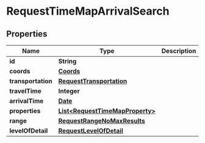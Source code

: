 

# RequestTimeMapArrivalSearch

## Properties

Name | Type | Description | Notes
------------ | ------------- | ------------- | -------------
**id** | **String** |  | 
**coords** | [**Coords**](Coords.md) |  | 
**transportation** | [**RequestTransportation**](RequestTransportation.md) |  | 
**travelTime** | **Integer** |  | 
**arrivalTime** | [**Date**](Date.md) |  | 
**properties** | [**List&lt;RequestTimeMapProperty&gt;**](RequestTimeMapProperty.md) |  |  [optional]
**range** | [**RequestRangeNoMaxResults**](RequestRangeNoMaxResults.md) |  |  [optional]
**levelOfDetail** | [**RequestLevelOfDetail**](RequestLevelOfDetail.md) |  |  [optional]




